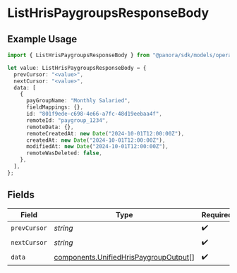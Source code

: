 # ListHrisPaygroupsResponseBody

## Example Usage

```typescript
import { ListHrisPaygroupsResponseBody } from "@panora/sdk/models/operations";

let value: ListHrisPaygroupsResponseBody = {
  prevCursor: "<value>",
  nextCursor: "<value>",
  data: [
    {
      payGroupName: "Monthly Salaried",
      fieldMappings: {},
      id: "801f9ede-c698-4e66-a7fc-48d19eebaa4f",
      remoteId: "paygroup_1234",
      remoteData: {},
      remoteCreatedAt: new Date("2024-10-01T12:00:00Z"),
      createdAt: new Date("2024-10-01T12:00:00Z"),
      modifiedAt: new Date("2024-10-01T12:00:00Z"),
      remoteWasDeleted: false,
    },
  ],
};
```

## Fields

| Field                                                                                          | Type                                                                                           | Required                                                                                       | Description                                                                                    |
| ---------------------------------------------------------------------------------------------- | ---------------------------------------------------------------------------------------------- | ---------------------------------------------------------------------------------------------- | ---------------------------------------------------------------------------------------------- |
| `prevCursor`                                                                                   | *string*                                                                                       | :heavy_check_mark:                                                                             | N/A                                                                                            |
| `nextCursor`                                                                                   | *string*                                                                                       | :heavy_check_mark:                                                                             | N/A                                                                                            |
| `data`                                                                                         | [components.UnifiedHrisPaygroupOutput](../../models/components/unifiedhrispaygroupoutput.md)[] | :heavy_check_mark:                                                                             | N/A                                                                                            |